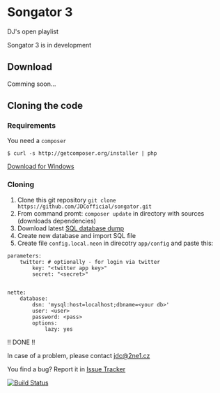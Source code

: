 Songator 3
==========

DJ's open playlist

Songator 3 is in development

Download
--------

Comming soon...

Cloning the code
----------------

### Requirements

You need a `composer`

`$ curl -s http://getcomposer.org/installer | php`

[Download for Windows](https://getcomposer.org/Composer-Setup.exe)

### Cloning

1. Clone this git repository `git clone https://github.com/JDCofficial/songator.git`
2. From command promt: `composer update` in directory with sources (downloads dependencies)
3. Download latest [SQL database dump](http://repo.2ne1.cz/songator/songator.sql)
4. Create new database and import SQL file
5. Create file `config.local.neon` in direcotry `app/config` and paste this:

``` neon
parameters:
	twitter: # optionally - for login via twitter
		key: "<twitter app key>"
		secret: "<secret>"


nette:
	database:
		dsn: 'mysql:host=localhost;dbname=<your db>'
		user: <user>
		password: <pass>
		options:
			lazy: yes
```

!! DONE !!

In case of a problem, please contact jdc@2ne1.cz

You find a bug? Report it in [Issue Tracker](https://github.com/JDCofficial/songator/issues?state=open)

[![Build Status](https://travis-ci.org/JDCofficial/songator.png?branch=master)](https://travis-ci.org/JDCofficial/songator)

